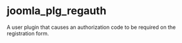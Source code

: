 # joomla_plg_regauth
A user plugin that causes an authorization code to be required on the registration form.
